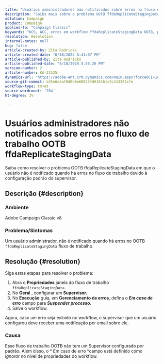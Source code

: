 ```yaml
---
title: "Usuários administradores não notificados sobre erros no fluxo de trabalho OOTB ffdaReplicateStagingData"
description: "Saiba mais sobre o problema OOTB ffdaReplicateStagingData em que o usuário não é notificado quando há erros no fluxo de trabalho devido à configuração padrão do supervisor."
solution: Campaign
product: Campaign
applies-to: "Campaign Classic"
keywords: "KCS, ACC, erros em workflow ffdaReplicateStagingData OOTB, propriedades do fluxo de trabalho"
resolution: Resolution
internal-notes: null
bug: false
article-created-by: Zita Rodricks
article-created-date: "6/18/2024 5:41:07 PM"
article-published-by: Zita Rodricks
article-published-date: "6/18/2024 5:56:20 PM"
version-number: 2
article-number: KA-22525
dynamics-url: "https://adobe-ent.crm.dynamics.com/main.aspx?forceUCI=1&pagetype=entityrecord&etn=knowledgearticle&id=87e5d4ef-992d-ef11-840a-002248084fbb"
source-git-commit: b35e6e4af0d0b6e60523fd0183b1c9c243352cfe
workflow-type: tm+mt
source-wordcount: '204'
ht-degree: 3%

---
```


# Usuários administradores não notificados sobre erros no fluxo de trabalho OOTB ffdaReplicateStagingData


Saiba como resolver o problema OOTB ffdaReplicateStagingData em que o usuário não é notificado quando há erros no fluxo de trabalho devido à configuração padrão do supervisor.

## Descrição {#description}


### Ambiente

Adobe Campaign Classic v8

### Problema/Sintomas

Um usuário administrador, não é notificado quando há erros no OOTB `ffdaReplicateStagingData` fluxo de trabalho.


## Resolução {#resolution}


Siga estas etapas para resolver o problema:

1. Abra o <b>Propriedades</b> janela do fluxo de trabalho `ffdaReplicateStagingData`.
2. No <b>Geral</b> , configurar um <b>Supervisor.</b>
3. No <b>Execução</b> guia, em <b>Gerenciamento de erros</b>, defina o <b>*Em caso de erro</b>* campo para <b>*Suspender processo*.</b>
4. Salve o workflow.


Agora, caso um erro seja exibido no workflow, o supervisor que um usuário configurou deve receber uma notificação por email sobre ele.

### Causa

Esse fluxo de trabalho OOTB não tem um Supervisor configurado por padrão. Além disso, o * Em caso de erro<b> </b>*campo está definido como *Ignorar* no nível de propriedades do workflow.
